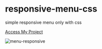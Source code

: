# responsive-menu-css
simple responsive menu only with css

 [Access My Project](https://jelsonjay.github.io/responsive-menu-css/)

![menu-responsive](https://user-images.githubusercontent.com/50907905/135835663-51e7b2cf-d7dd-4de0-baa2-d914e2edb79f.png)
